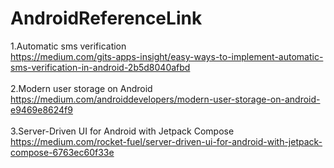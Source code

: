 # AndroidReferenceLink

1.Automatic sms verification</br>
https://medium.com/gits-apps-insight/easy-ways-to-implement-automatic-sms-verification-in-android-2b5d8040afbd
</br></br>
2.Modern user storage on Android</br>
https://medium.com/androiddevelopers/modern-user-storage-on-android-e9469e8624f9
</br></br>
3.Server-Driven UI for Android with Jetpack Compose</br>
https://medium.com/rocket-fuel/server-driven-ui-for-android-with-jetpack-compose-6763ec60f33e
